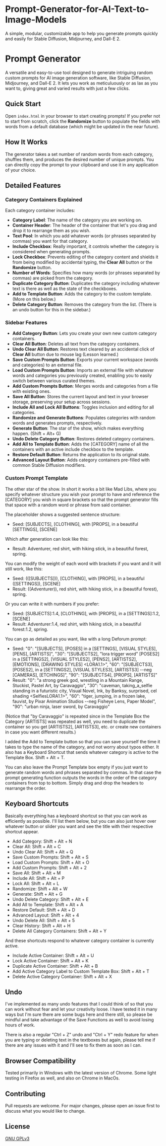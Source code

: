 # Prompt-Generator-for-AI-Text-to-Image-Models
A simple, modular, customizable app to help you generate prompts quickly and easily for Stable Diffusion, Midjourney, and Dall-E 2.

# Prompt Generator

A versatile and easy-to-use tool designed to generate intriguing random custom prompts for AI image generation software, like Stable Diffusion, Midjourney, and Dall-E 2. It lets you work as meticuluously or as lax as you want to, giving great and varied results with just a few clicks.

## Quick Start

Open `index.html` in your browser to start creating prompts! If you prefer not to start from scratch, click the **Randomize** button to populate the fields with words from a default database (which might be updated in the near future). 

## How It Works

The generator takes a set number of random words from each category, shuffles them, and produces the desired number of unique prompts. You can directly copy the prompt to your clipboard and use it in any application of your choice.

## Detailed Features

### Category Containers Explained

Each category container includes:

- **Category Label**: The name of the category you are working on.
- **Container Header**: The header of the container that let's you drag and drop it to rearrange them as you wish.
- **Text Pool**: In which you add whatever words (or phrases separated by commas) you want for that category.
- **Include Checkbox**: Really important, it controls whether the category is considered when generating prompts.
- **Lock Checkbox**: Prevents editing of the category content and shields it from being modified by accidental typing, the **Clear All** button or the **Randomize** button.
- **Number of Words**: Specifies how many words (or phrases separated by commas) are picked from the category.
- **Duplicate Category Button**: Duplicates the category including whatever text is there as well as the state of the checkboxes.
- **Add to Template Button**: Adds the category to the custom template. (More on this below.)
- **Delete Category Button**: Removes the category from the list. (There is an undo button for this in the sidebar.)

### Sidebar Features

- **Add Category Button**: Lets you create your own new custom category containers.
- **Clear All Button**: Deletes all text from the category containers.
- **Undo Clear All Button**: Restores text cleared by an accidental click of **Clear All** button due to mouse lag (Lesson learned.)
- **Save Custom Prompts Button**: Exports your current workspace (words and categories) to an external file.
- **Load Custom Prompts Button**: Imports an external file with whatever words and categories you previously created, enabling you to easily switch between various curated themes.
- **Add Custom Prompts Button**: Merges words and categories from a file with existing ones.
- **Save All Button**: Stores the current layout and text in your browser storage, preserving your setup across sessions.
- **Include All and Lock All Buttons**: Toggles inclusion and editing for all categories.
- **Randomize and Generate Buttons**: Populates categories with random words and generates prompts, respectively.
- **Generate Button**: The star of the show, which makes everything happen. (Shift + Alt+ G)
- **Undo Delete Category Button**: Restores deleted category containers.
- **Add All to Template Button**: Adds the [CATEGORY] name of all the containers with an active include checkbox to the template.
- **Restore Default Button**: Returns the application to its original state.
- **Advanced Layout Button**: Adds category containers pre-filled with common Stable Diffusion modifiers.

### Custom Prompt Template

The other star of the show. In short it works a bit like Mad Libs, where you specify whatever structure you wish your prompt to have and reference the [CATEGORY] you wish in square brackets so that the prompt generator fills that space with a random word or phrase from said container.

The placeholder shows a suggested sentence structure: 

- Seed: [SUBJECTS], [CLOTHING], with [PROPS], in a beautiful [SETTINGS], [SCENE]

Which after generation can look like this: 

- Result: Adventurer, red shirt, with hiking stick, in a beautiful forest, spring.

You can modify the weight of each word with brackets if you want and it will still work, like this: 

- Seed: (([SUBJECTS])), [CLOTHING], with [PROPS], in a beautiful ([SETTINGS]), [SCENE]
- Result: ((Adventurer)), red shirt, with hiking stick, in a (beautiful forest), spring.

Or you can write it with numbers if you prefer:

- Seed: [SUBJECTS]:1.4, [CLOTHING], with [PROPS], in a [SETTINGS]:1.2, [SCENE]
- Result: Adventurer:1.4, red shirt, with hiking stick, in a beautiful forest:1.2, spring.

You can go as detailed as you want, like with a long Deforum prompt:

- Seed: "0": "[SUBJECTS], [POSES] in a [SETTINGS], [VISUAL STYLES], [PENS], [ARTISTS]",
    "30": "[SUBJECTS2], "lora trigger word" [POSES2] in a [SETTINGS2], [VISUAL STYLES2], [PENS2], [ARTISTS2], [EMOTIONS], [DRAWING STYLES] <LORA1.1>", "60": "[SUBJECTS3], [POSES2], in a [SETTINGS2], [VISUAL STYLES3], [ARTISTS3] --neg [CAMERAS], [ETCHINGS]", "90": "[SUBJECTS4], [PROPS], [ARTISTS]"
- Result: "0": "a strong greek god, wrestling in a Mountain Range, Stuckist, Pastel Art, by Caravaggio",
    "30": "caveman, taking_a_selfie standing in a futuristic city, Visual Novel, Ink, by Banksy, surprised, cel shading <SelfiesLORA1.1>", "60": "tiger, jumping, in a frozen lake, fauvist, by Pixar Animation Studios --neg Fisheye Lens, Paper Model", "90": "urban ninja, laser sword, by Caravaggio"
    
(Notice that "by Caravaggio" is repeated since in the Template Box the Category [ARTISTS] was repeated as well, you need to duplicate the container so you get [ARTISTS2], [ARTISTS3], etc. or create new containers in case you want different results.)
    
I added the Add to Template button so that you can save yourself the time it takes to type the name of the category, and not worry about typos either. It also has a Keyboard Shortcut that sends whatever category is active to the Template Box. Shift + Alt + T.

You can also leave the Prompt Template box empty if you just want to generate random words and phrases separated by commas. In that case the prompt generating function outputs the words in the order of the category containers from top to bottom. Simply drag and drop the headers to rearrange the order.

## Keyboard Shortcuts

Basically everything has a keyboard shortcut so that you can work as efficiently as possible. I'll list them below, but you can also just hover over whatever button or slider you want and see the title with their respective shortcut appear.

- Add Category: Shift + Alt + N
- Clear All: Shift + Alt + C
- Undo Clear All: Shift + Alt + Q
- Save Custom Prompts: Shift + Alt + S
- Load Custom Prompts: Shift + Alt + O
- Add Custom Prompts: Shift + Alt + 2
- Save All: Shift + Alt + M
- Include All: Shift + Alt + P
- Lock All: Shift + Alt + L
- Randomize: Shift + Alt + W
- Generate: Shift + Alt + G
- Undo Delete Category: Shift + Alt + E 
- Add All to Template: Shift + Alt + A
- Restore Default: Shift + Alt + D
- Advanced Layout: Shift + Alt + 4
- Undo Delete All: Shift + Alt + 5
- Clear History: Shift + Alt + H
- Delete All Category Containers: Shift + Alt + Y

And these shortcuts respond to whatever category container is currently active.
- Include Active Container: Shift + Alt + U
- Lock Active Container: Shift + Alt + K
- Duplicate Active Container: Shift + Alt + B
- Add Active Category Label to Custom Template Box: Shift + Alt + T
- Delete Active Category Container: Shift + Alt + X

## Undo

I've implemented as many undo features that I could think of so that you can work without fear and let your creativity loose. I have tested it in many ways but I'm sure there are some bugs here and there still, so please be mindful and take advantage of the Save Functions as well to avoid losing hours of work.

There is also a regular "Ctrl + Z" undo and "Ctrl + Y" redo feature for when you are typing or deleting text in the textboxes but again, please tell me if there are any issues with it and I'll see to fix them as soon as I can.

## Browser Compatibility

Tested primarily in Windows with the latest version of Chrome. Some light testing in Firefox as well, and also on Chrome in MacOs.

## Contributing

Pull requests are welcome. For major changes, please open an issue first to discuss what you would like to change.

## License

[GNU GPLv3](https://choosealicense.com/licenses/gpl-3.0/)
